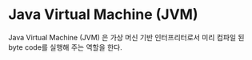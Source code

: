 # Java Virtual Machine (JVM)

Java Virtual Machine (JVM) 은 가상 머신 기반 인터프리터로서 미리 컴파일 된 byte code를 실행해 주는 역할을 한다.
